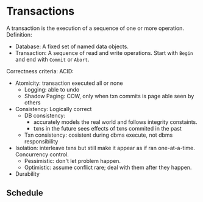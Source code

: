 # Transactions
A transaction is the execution of a sequence of one or more operation.  
Definition:
- Database: A fixed set of named data objects.
- Transaction: A sequence of read and write operations. Start with `Begin` and end with `Commit` or `Abort`.

Correctness criteria: ACID:
- Atomicity: transaction executed all or none
  - Logging: able to undo
  - Shadow Paging: COW, only when txn commits is page able seen by others
- Consistency: Logically correct
  - DB consistency:
    - accurately models the real world and follows integrity constaints.
    - txns in the future sees effects of txns commited in the past
  - Txn consistency: cosistent during dbms execute, not dbms responsibility
- Isolation: interleave txns but still make it appear as if ran one-at-a-time. Concurrency control.
  - Pessimistic: don't let problem happen.
  - Optimistic: assume conflict rare; deal with them after they happen.
- Durability

## Schedule
